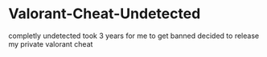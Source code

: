 # Valorant-Cheat-Undetected
completly undetected
took 3 years for me to get banned decided to release my private valorant cheat

